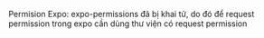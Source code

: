 Permision Expo: expo-permissions đã bị khai tử, do đó để request permission trong expo cần dùng thư viện có request permission
